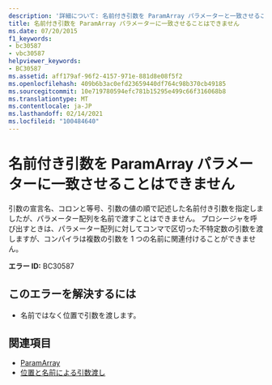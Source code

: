 ```yaml
---
description: '詳細について: 名前付き引数を ParamArray パラメーターと一致させることはできません'
title: 名前付き引数を ParamArray パラメーターに一致させることはできません
ms.date: 07/20/2015
f1_keywords:
- bc30587
- vbc30587
helpviewer_keywords:
- BC30587
ms.assetid: aff179af-96f2-4157-971e-881d8e08f5f2
ms.openlocfilehash: 409b6b3ac0efd23659440df764c98b370cb49185
ms.sourcegitcommit: 10e719780594efc781b15295e499c66f316068b8
ms.translationtype: MT
ms.contentlocale: ja-JP
ms.lasthandoff: 02/14/2021
ms.locfileid: "100484640"
---
```

# <a name="named-argument-cannot-match-a-paramarray-parameter"></a>名前付き引数を ParamArray パラメーターに一致させることはできません

引数の宣言名、コロンと等号、引数の値の順で記述した名前付き引数を指定しましたが、パラメーター配列を名前で渡すことはできません。 プロシージャを呼び出すときは、パラメーター配列に対してコンマで区切った不特定数の引数を渡しますが、コンパイラは複数の引数を 1 つの名前に関連付けることができません。  
  
 **エラー ID:** BC30587  
  
## <a name="to-correct-this-error"></a>このエラーを解決するには  
  
- 名前ではなく位置で引数を渡します。  
  
## <a name="see-also"></a>関連項目

- [ParamArray](../language-reference/modifiers/paramarray.md)
- [位置と名前による引数渡し](../programming-guide/language-features/procedures/passing-arguments-by-position-and-by-name.md)

